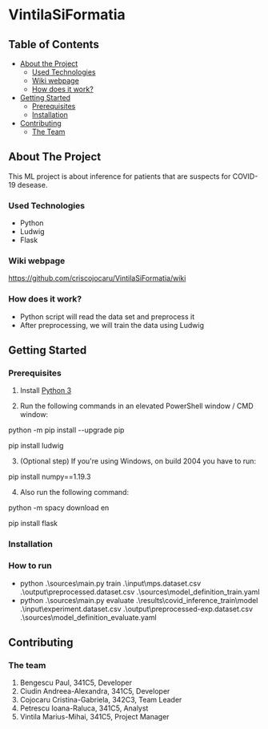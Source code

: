 # VintilaSiFormatia

## Table of Contents

- [About the Project](#about-the-project)
  - [Used Technologies](#used-technologies)
  - [Wiki webpage](#wiki-webpage)
  - [How does it work?](#how-does-it-work)
- [Getting Started](#getting-started)
  - [Prerequisites](#prerequisites)
  - [Installation](#installation)
- [Contributing](#contributing)
  - [The Team](#the-team)

## About The Project

This ML project is about inference for patients that are suspects for COVID-19 desease.

### Used Technologies

 * Python
 * Ludwig
 * Flask

### Wiki webpage
https://github.com/criscojocaru/VintilaSiFormatia/wiki

### How does it work?
 * Python script will read the data set and preprocess it
 * After preprocessing, we will train the data using Ludwig

## Getting Started

### Prerequisites

1. Install [Python 3](https://www.python.org/downloads/)

2. Run the following commands in an elevated PowerShell window / CMD window:

python -m pip install --upgrade pip

pip install ludwig

3. (Optional step) If you're using Windows, on build 2004 you have to run:

pip install numpy==1.19.3

4. Also run the following command:

python -m spacy download en

pip install flask

### Installation

### How to run

 * python .\sources\main.py train .\input\mps.dataset.csv .\output\preprocessed.dataset.csv .\sources\model_definition_train.yaml
 * python .\sources\main.py evaluate .\results\covid_inference_train\model .\input\experiment.dataset.csv .\output\preprocessed-exp.dataset.csv .\sources\model_definition_evaluate.yaml

## Contributing

### The team

1. Bengescu Paul, 341C5, Developer
2. Ciudin Andreea-Alexandra, 341C5, Developer
3. Cojocaru Cristina-Gabriela, 342C3, Team Leader
4. Petrescu Ioana-Raluca, 341C5, Analyst
5. Vintila Marius-Mihai, 341C5, Project Manager

